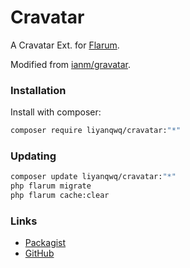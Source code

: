 # Cravatar

A Cravatar Ext. for [Flarum](//flarum.org).

Modified from [ianm/gravatar](https://discuss.flarum.org/d/27930-gravatar).

### Installation

Install with composer:

```sh
composer require liyanqwq/cravatar:"*"
```

### Updating

```sh
composer update liyanqwq/cravatar:"*"
php flarum migrate
php flarum cache:clear
```

### Links

- [Packagist](https://packagist.org/packages/liyanqwq/cravatar)
- [GitHub](https://github.com/liyanqwq/flarum-cravatar)
